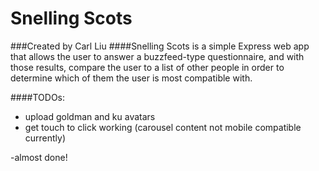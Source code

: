 # Snelling Scots
###Created by Carl Liu
####Snelling Scots is a simple Express web app that allows the user to answer a buzzfeed-type questionnaire, and with those results, compare the user to a list of other people in order to determine which of them the user is most compatible with.

####TODOs:
- upload goldman and ku avatars
- get touch to click working (carousel content not mobile compatible currently)

-almost done!